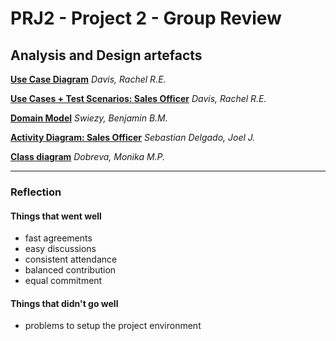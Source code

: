 # PRJ2 - Project 2 - Group Review


## **Analysis and Design artefacts**

[**Use Case Diagram**](analysis/useCaseDiagram.svg) *Davis, Rachel R.E.*

[**Use Cases + Test Scenarios: Sales Officer**](analysis/UseCasesSalesOfficer.md) *Davis, Rachel R.E.*

[**Domain Model**](analysis/domainModel.svg) *Swiezy, Benjamin B.M.*

[**Activity Diagram: Sales Officer**](analysis/activityDiagrams/ActivityDiagramSalesOfficer.svg) *Sebastian Delgado, Joel J.*

[**Class diagram**](design/classDiagram.svg) *Dobreva, Monika M.P.*

---
### Reflection

#### Things that went well
- fast agreements
- easy discussions
- consistent attendance
- balanced contribution
- equal commitment

#### Things that didn't go well
- problems to setup the project environment

